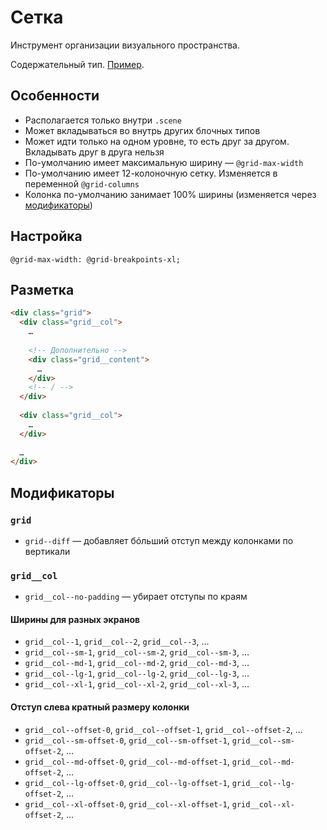 # Сетка

Инструмент организации визуального пространства.

Содержательный тип. [Пример](http://sedona.stage.constlab.ru/blocks/grid/).

## Особенности

* Располагается только внутри `.scene`
* Может вкладываться во внутрь других блочных типов
* Может идти только на одном уровне, то есть друг за другом. Вкладывать друг в друга нельзя
* По-умолчанию имеет максимальную ширину — `@grid-max-width`
* По-умолчанию имеет 12-колоночную сетку. Изменяется в переменной `@grid-columns`
* Колонка по-умолчанию занимает 100% ширины (изменяется через [модификаторы](#Ширины-для-разных-экранов))

## Настройка

```less
@grid-max-width: @grid-breakpoints-xl;
```

## Разметка

```html
<div class="grid">
  <div class="grid__col">
    …
  
    <!-- Дополнительно -->
    <div class="grid__content">
      …
    </div>
    <!-- / -->
  </div>
  
  <div class="grid__col">
    …
  </div>
  
  …
</div>
```

## Модификаторы

### `grid`

* `grid--diff` — добавляет бóльший отступ между колонками по вертикали

### `grid__col`

* `grid__col--no-padding` — убирает отступы по краям

#### Ширины для разных экранов

* `grid__col--1`, `grid__col--2`, `grid__col--3`, …
* `grid__col--sm-1`, `grid__col--sm-2`, `grid__col--sm-3`, …
* `grid__col--md-1`, `grid__col--md-2`, `grid__col--md-3`, …
* `grid__col--lg-1`, `grid__col--lg-2`, `grid__col--lg-3`, …
* `grid__col--xl-1`, `grid__col--xl-2`, `grid__col--xl-3`, …

#### Отступ слева кратный размеру колонки

* `grid__col--offset-0`, `grid__col--offset-1`, `grid__col--offset-2`, …
* `grid__col--sm-offset-0`, `grid__col--sm-offset-1`, `grid__col--sm-offset-2`, …
* `grid__col--md-offset-0`, `grid__col--md-offset-1`, `grid__col--md-offset-2`, …
* `grid__col--lg-offset-0`, `grid__col--lg-offset-1`, `grid__col--lg-offset-2`, …
* `grid__col--xl-offset-0`, `grid__col--xl-offset-1`, `grid__col--xl-offset-2`, …
